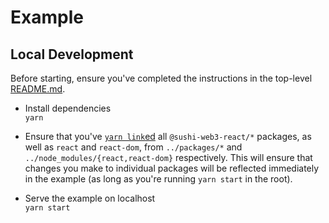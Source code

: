 # Example

## Local Development

Before starting, ensure you've completed the instructions in the top-level [README.md](../README.md#local-development).

- Install dependencies\
  `yarn`

- Ensure that you've [`yarn link`ed](https://classic.yarnpkg.com/en/docs/cli/link/) all `@sushi-web3-react/*` packages, as well as `react` and `react-dom`, from `../packages/*` and `../node_modules/{react,react-dom}` respectively. This will ensure that changes you make to individual packages will be reflected immediately in the example (as long as you're running `yarn start` in the root).

- Serve the example on localhost\
  `yarn start`
